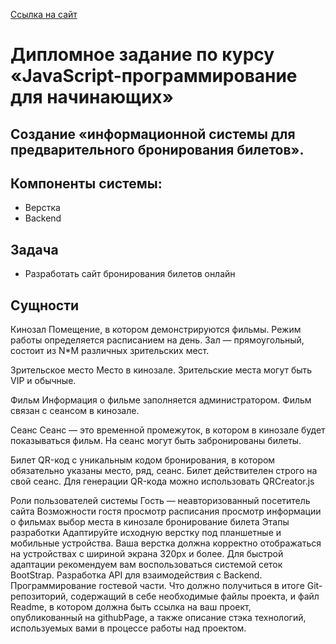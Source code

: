 [Ссылка на сайт](https://votmaria.github.io/Diplom_Netology/client/index.html)

# Дипломное задание по курсу «JavaScript-программирование для начинающих»
## Создание «информационной системы для предварительного бронирования билетов».

## Компоненты системы:

- Верстка
 - Backend

## Задача

- Разработать сайт бронирования билетов онлайн

## Сущности
Кинозал Помещение, в котором демонстрируются фильмы. Режим работы определяется расписанием на день. Зал — прямоугольный, состоит из N*M различных зрительских мест.

Зрительское место Место в кинозале. Зрительские места могут быть VIP и обычные.

Фильм Информация о фильме заполняется администратором. Фильм связан с сеансом в кинозале.

Сеанс Сеанс — это временной промежуток, в котором в кинозале будет показываться фильм. На сеанс могут быть забронированы билеты.

Билет QR-код c уникальным кодом бронирования, в котором обязательно указаны место, ряд, сеанс. Билет действителен строго на свой сеанс. Для генерации QR-кода можно использовать QRCreator.js

Роли пользователей системы
Гость — неавторизованный посетитель сайта
Возможности гостя
просмотр расписания
просмотр информации о фильмах
выбор места в кинозале
бронирование билета
Этапы разработки
Адаптируйте исходную верстку под планшетные и мобильные устройства. Ваша верстка должна корректно отображаться на устройствах с шириной экрана 320px и более. Для быстрой адаптации рекомендуем вам воспользоваться системой сеток BootStrap.
Разработка API для взаимодействия с Backend.
Программирование гостевой части.
Что должно получиться в итоге
Git-репозиторий, содержащий в себе необходимые файлы проекта, и файл Readme, в котором должна быть ссылка на ваш проект, опубликованный на githubPage, а также описание стэка технологий, используемых вами в процессе работы над проектом.
